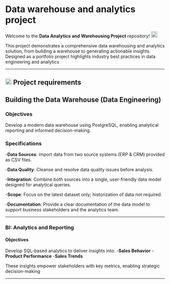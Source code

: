 # Data warehouse and analytics project

Welcome to the **Data Analytics and Warehousing Project** repository! <img width="20" height="20" alt="9888896" src="https://github.com/user-attachments/assets/6c10b3b0-e97c-41b9-b66c-fbc592b6164a" />

This project demonstrates a comprehensive data warehousing and analytics solution, from building a warehouse to generating actionable insights. Designed as a portfolio project highlights industry best practices in data engineering and analytics

---

## <img width="20" height="20" alt="10279604" src="https://github.com/user-attachments/assets/f7ae7640-4e4d-49bc-a4c7-5d38bf862052" /> Project requirements

## Building the Data Warehouse (Data Engineering)

### Objectives
Develop a modern data warehouse using PostgreSQL, enabling analytical reporting and informed decision-making.

### Specifications
-**Data Sources**: import data from two source systems (ERP & CRM) provided as CSV files.

-**Data Quality**: Cleanse and resolve data quality issues before analysis.

-**Integration**: Combine both sources into a single, user-friendly data model designed for analytical queries.

-**Scope**: Focus on the latest dataset only; historization of data not required.

-**Documentation**: Provide a clear documentation of the data model to support business stakeholders and the analytics team.

---

### BI: Analytics and Reporting

#### Objectives
Develop SQL-based analytics to deliver insights into:
-**Sales Behavior**
-**Product Performance**
-**Sales Trends**

These insights empower stakeholders with key metrics, enabling strategic decision-making

---
